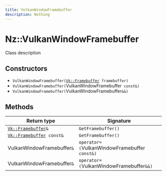 ```yaml
---
title: VulkanWindowFramebuffer
description: Nothing
---
```


# Nz::VulkanWindowFramebuffer

Class description

## Constructors

- `VulkanWindowFramebuffer(`[`Vk::Framebuffer`](documentation/generated/VulkanRenderer/Vk.Framebuffer.md)` framebuffer)`
- `VulkanWindowFramebuffer(`VulkanWindowFramebuffer` const&)`
- `VulkanWindowFramebuffer(`VulkanWindowFramebuffer`&&)`

## Methods

| Return type | Signature |
| ----------- | --------- |
| [`Vk::Framebuffer`](documentation/generated/VulkanRenderer/Vk.Framebuffer.md)`&` | `GetFramebuffer()` |
| [`Vk::Framebuffer`](documentation/generated/VulkanRenderer/Vk.Framebuffer.md)` const&` | `GetFramebuffer()` |
| VulkanWindowFramebuffer`&` | `operator=(`VulkanWindowFramebuffer` const&)` |
| VulkanWindowFramebuffer`&` | `operator=(`VulkanWindowFramebuffer`&&)` |

